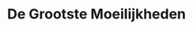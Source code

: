 ---
title: "De Grootste Moeilijkheden"
slug: "moeilijkheden"
description: ""
type: "intern"
members:
    - name: "Elena Van H"
      direction: "Crossmedia-ontwerp"
      subdirection: "Graphic Design"
      disk: "2e Schijf"
thumbnail:
    url: "thumb.jpg"
    alt: ""
    height: 1
    width: 1
    text-color: "d17232"
    background-color: "f6f2e7"
media:
    - url: "1.infografiek.png"
      type: "image"
created: 20/01/2017
order: 11
---